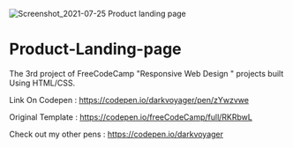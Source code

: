 ![Screenshot_2021-07-25 Product landing page](https://user-images.githubusercontent.com/67560520/126895056-f50306f3-ce0b-4381-964b-a9d5aec8412e.png)
# Product-Landing-page
The 3rd project of FreeCodeCamp "Responsive Web Design " projects built Using HTML/CSS.

Link On Codepen : https://codepen.io/darkvoyager/pen/zYwzvwe

Original Template : https://codepen.io/freeCodeCamp/full/RKRbwL

Check out my other pens : https://codepen.io/darkvoyager


